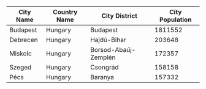 | City Name | Country Name | City District | City Population |
| --------- | ------------ | ------------- | --------------- |
| Budapest | Hungary | Budapest | 1811552 |
| Debrecen | Hungary | Hajdú-Bihar | 203648 |
| Miskolc | Hungary | Borsod-Abaúj-Zemplén | 172357 |
| Szeged | Hungary | Csongrád | 158158 |
| Pécs | Hungary | Baranya | 157332 |

